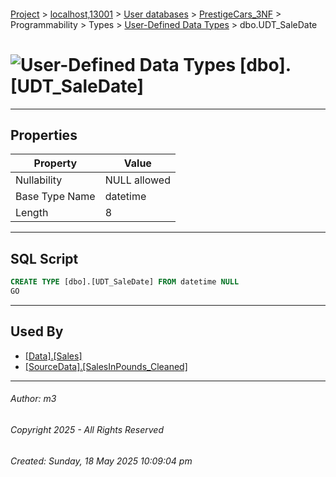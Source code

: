 #### 

[Project](../../../../../../index.md) > [localhost,13001](../../../../../index.md) > [User databases](../../../../index.md) > [PrestigeCars_3NF](../../../index.md) > Programmability > Types > [User-Defined Data Types](User-Defined_Data_Types.md) > dbo.UDT_SaleDate

# ![User-Defined Data Types](../../../../../../Images/UserDefinedDataType32.png) [dbo].[UDT_SaleDate]

---

## <a name="#properties"></a>Properties

| Property | Value |
|---|---|
| Nullability | NULL allowed |
| Base Type Name | datetime |
| Length | 8 |


---

## <a name="#sqlscript"></a>SQL Script

```sql
CREATE TYPE [dbo].[UDT_SaleDate] FROM datetime NULL
GO

```


---

## <a name="#usedby"></a>Used By

* [[Data].[Sales]](../../../Tables/Data_Sales.md)
* [[SourceData].[SalesInPounds_Cleaned]](../../../Tables/SourceData_SalesInPounds_Cleaned.md)


---

###### Author:  m3

###### Copyright 2025 - All Rights Reserved

###### Created: Sunday, 18 May 2025 10:09:04 pm

